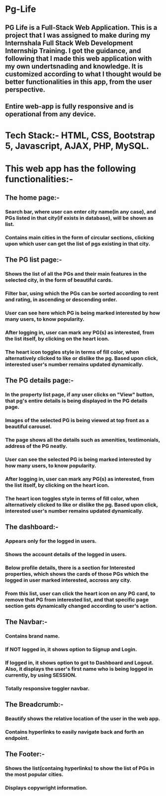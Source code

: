 # Pg-Life
## PG Life is a Full-Stack Web Application. This is a project that I was assigned to make during my Internshala Full Stack Web Development Internship Training. I got the guidance, and following that I made this web application with my own undertsnading and knowledge. It is customized according to what I thought would be better functionalities in this app, from the user perspective.

## Entire web-app is fully responsive and is operational from any device.

# Tech Stack:- HTML, CSS, Bootstrap 5, Javascript, AJAX, PHP, MySQL.

# This web app has the following functionalities:-

## The home page:-
### Search bar, where user can enter city name(in any case), and PGs listed in that city(if exists in database), will be shown as list.
### Contains main cities in the form of circular sections, clicking upon which user can get the list of pgs existing in that city.

## The PG list page:-
### Shows the list of all the PGs and their main features in the selected city, in the form of beautiful cards.
### Filter bar, using which the PGs can be sorted according to rent and rating, in ascending or descending order.
### User can see here which PG is being marked interested by how many users, to know popularity.
### After logging in, user can mark any PG(s) as interested, from the list itself, by clicking on the heart icon.
### The heart icon toggles style in terms of fill color, when alternatively clicked to like or dislike the pg. Based upon click, interested user's number remains updated dynamically.

## The PG details page:-
### In the property list page, if any user clicks on "View" button, that pg's entire details is being displayed in the PG details page.
### Images of the selected PG is being viewed at top front as a beautiful carousel.
### The page shows all the details such as amenities, testimonials, address of the PG neatly.
### User can see the selected PG is being marked interested by how many users, to know popularity.
### After logging in, user can mark any PG(s) as interested, from the list itself, by clicking on the heart icon.
### The heart icon toggles style in terms of fill color, when alternatively clicked to like or dislike the pg. Based upon click, interested user's number remains updated dynamically.

## The dashboard:-
### Appears only for the logged in users.
### Shows the account details of the logged in users.
### Below profile details, there is a section for Interested properties, which shows the cards of those PGs which the logged in user marked interested, accross any city.
### From this list, user can click the heart icon on any PG card, to remove that PG from interested list, and that specific page section gets dynamically changed according to user's action.

## The Navbar:-
### Contains brand name.
### If NOT logged in, it shows option to Signup and Login.
### If logged in, it shows option to got to Dashboard and Logout. Also, it displays the user's first name who is being logged in currently, by using SESSION.
### Totally responsive toggler navbar.

## The Breadcrumb:-
### Beautify shows the relative location of the user in the web app.
### Contains hyperlinks to easily navigate back and forth an endpoint.

## The Footer:-
### Shows the list(containg hyperlinks) to show the list of PGs in the most popular cities.
### Displays copywright information.
